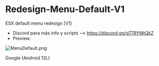 # Redesign-Menu-Default-V1
ESX default menu redesign [V1]

- Discord para más info y scripts --> https://discord.gg/gT7RYMtQkZ
- Preview: 

![MenuDefault.png](https://i.postimg.cc/SQDHB4Hk/esx-menu-default-V1.png)

Google (Android 12L)
